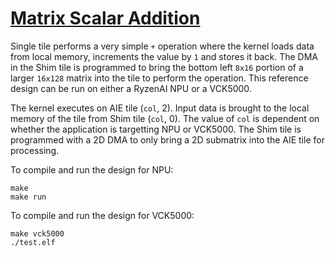 <!---//===- README.md --------------------------*- Markdown -*-===//
//
// This file is licensed under the Apache License v2.0 with LLVM Exceptions.
// See https://llvm.org/LICENSE.txt for license information.
// SPDX-License-Identifier: Apache-2.0 WITH LLVM-exception
//
// Copyright (C) 2022, Advanced Micro Devices, Inc.
// 
//===----------------------------------------------------------------------===//-->

# <ins>Matrix Scalar Addition</ins>

Single tile performs a very simple `+` operation where the kernel loads data from local memory, increments the value by `1` and stores it back. The DMA in the Shim tile is programmed to bring the bottom left `8x16` portion of a larger `16x128` matrix into the tile to perform the operation. This reference design can be run on either a RyzenAI NPU or a VCK5000.

The kernel executes on AIE tile (`col`, 2). Input data is brought to the local memory of the tile from Shim tile (`col`, 0). The value of `col` is dependent on whether the application is targetting NPU or VCK5000. The Shim tile is programmed with a 2D DMA to only bring a 2D submatrix into the AIE tile for processing. 

To compile and run the design for NPU:
```
make
make run
```

To compile and run the design for VCK5000:
```
make vck5000
./test.elf
```
